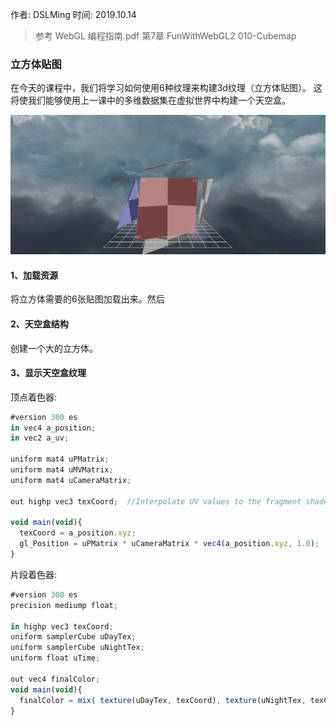 作者: DSLMing
时间: 2019.10.14

> 参考
> WebGL 编程指南.pdf 第7章
> FunWithWebGL2 010-Cubemap

### 立方体贴图
在今天的课程中，我们将学习如何使用6种纹理来构建3d纹理（立方体贴图）。 这将使我们能够使用上一课中的多维数据集在虚拟世界中构建一个天空盒。

<img src="./01.png" >

#### 1、加载资源
将立方体需要的6张贴图加载出来。然后

#### 2、天空盒结构
创建一个大的立方体。

#### 3、显示天空盒纹理
顶点着色器:
```js
#version 300 es
in vec4 a_position;
in vec2 a_uv;

uniform mat4 uPMatrix;
uniform mat4 uMVMatrix;
uniform mat4 uCameraMatrix;

out highp vec3 texCoord;  //Interpolate UV values to the fragment shader

void main(void){
  texCoord = a_position.xyz;
  gl_Position = uPMatrix * uCameraMatrix * vec4(a_position.xyz, 1.0);
}
```

片段着色器:
```js
#version 300 es
precision mediump float;

in highp vec3 texCoord;
uniform samplerCube uDayTex;
uniform samplerCube uNightTex;
uniform float uTime;

out vec4 finalColor;
void main(void){
  finalColor = mix( texture(uDayTex, texCoord), texture(uNightTex, texCoord), abs(sin(uTime * 0.0005)) );
}
```
